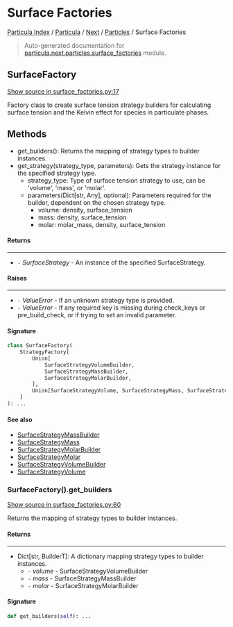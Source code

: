 # Surface Factories

[Particula Index](../../../README.md#particula-index) / [Particula](../../index.md#particula) / [Next](../index.md#next) / [Particles](./index.md#particles) / Surface Factories

> Auto-generated documentation for [particula.next.particles.surface_factories](https://github.com/Gorkowski/particula/blob/main/particula/next/particles/surface_factories.py) module.

## SurfaceFactory

[Show source in surface_factories.py:17](https://github.com/Gorkowski/particula/blob/main/particula/next/particles/surface_factories.py#L17)

Factory class to create surface tension strategy builders for
calculating surface tension and the Kelvin effect for species in
particulate phases.

Methods
-------
- get_builders(): Returns the mapping of strategy types to builder
instances.
- get_strategy(strategy_type, parameters): Gets the strategy instance
for the specified strategy type.
    - strategy_type: Type of surface tension strategy to use, can be
    'volume', 'mass', or 'molar'.
    - parameters(Dict[str, Any], optional): Parameters required for the
    builder, dependent on the chosen strategy type.
        - volume: density, surface_tension
        - mass: density, surface_tension
        - molar: molar_mass, density, surface_tension

#### Returns

--------
- `-` *SurfaceStrategy* - An instance of the specified SurfaceStrategy.

#### Raises

-------
- `-` *ValueError* - If an unknown strategy type is provided.
- `-` *ValueError* - If any required key is missing during check_keys or
    pre_build_check, or if trying to set an invalid parameter.

#### Signature

```python
class SurfaceFactory(
    StrategyFactory[
        Union[
            SurfaceStrategyVolumeBuilder,
            SurfaceStrategyMassBuilder,
            SurfaceStrategyMolarBuilder,
        ],
        Union[SurfaceStrategyVolume, SurfaceStrategyMass, SurfaceStrategyMolar],
    ]
): ...
```

#### See also

- [SurfaceStrategyMassBuilder](./surface_builders.md#surfacestrategymassbuilder)
- [SurfaceStrategyMass](./surface_strategies.md#surfacestrategymass)
- [SurfaceStrategyMolarBuilder](./surface_builders.md#surfacestrategymolarbuilder)
- [SurfaceStrategyMolar](./surface_strategies.md#surfacestrategymolar)
- [SurfaceStrategyVolumeBuilder](./surface_builders.md#surfacestrategyvolumebuilder)
- [SurfaceStrategyVolume](./surface_strategies.md#surfacestrategyvolume)

### SurfaceFactory().get_builders

[Show source in surface_factories.py:60](https://github.com/Gorkowski/particula/blob/main/particula/next/particles/surface_factories.py#L60)

Returns the mapping of strategy types to builder instances.

#### Returns

--------
- Dict[str, BuilderT]: A dictionary mapping strategy types to
    builder instances.
    - `-` *volume* - SurfaceStrategyVolumeBuilder
    - `-` *mass* - SurfaceStrategyMassBuilder
    - `-` *molar* - SurfaceStrategyMolarBuilder

#### Signature

```python
def get_builders(self): ...
```
